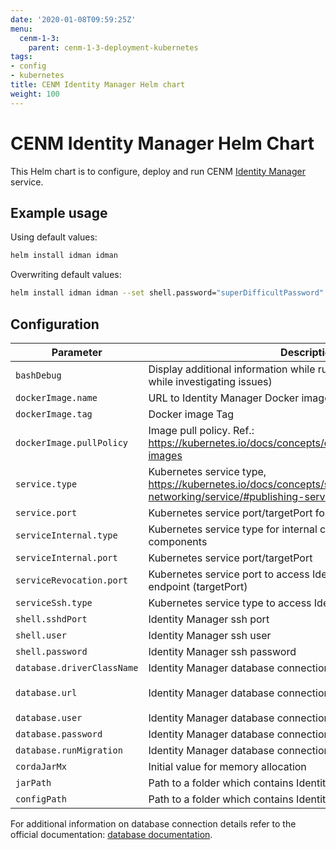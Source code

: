 ```yaml
---
date: '2020-01-08T09:59:25Z'
menu:
  cenm-1-3:
    parent: cenm-1-3-deployment-kubernetes
tags:
- config
- kubernetes
title: CENM Identity Manager Helm chart
weight: 100
---
```


# CENM Identity Manager Helm Chart

This Helm chart is to configure, deploy and run CENM [Identity Manager](identity-manager.md) service.

## Example usage

Using default values:

```bash
helm install idman idman
```

Overwriting default values:

```bash
helm install idman idman --set shell.password="superDifficultPassword"
```

## Configuration

| Parameter                     | Description                                              | Default value         |
| ----------------------------- | -------------------------------------------------------- | --------------------- |
| `bashDebug`                   | Display additional information while running bash scripts (useful while investigating issues) | `false` |
| `dockerImage.name`            | URL to Identity Manager Docker image                     | `acrcenm.azurecr.io/idman/idman` |
| `dockerImage.tag`             | Docker image Tag | `1.2` |
| `dockerImage.pullPolicy`      | Image pull policy. Ref.: https://kubernetes.io/docs/concepts/containers/images/#updating-images | `Always` |
| `service.type`                | Kubernetes service type, https://kubernetes.io/docs/concepts/services-networking/service/#publishing-services-service-types | `LoadBalancer` |
| `service.port`                | Kubernetes service port/targetPort for external communication | `10000` |
| `serviceInternal.type`        | Kubernetes service type for internal communication between CENM components | `LoadBalancer` |
| `serviceInternal.port`        | Kubernetes service port/targetPort | `5052` |
| `serviceRevocation.port`      | Kubernetes service port to access Identity Manager's revocation endpoint (targetPort) | `5053` |
| `serviceSsh.type`             | Kubernetes service type to access Identity Manager's ssh console | `LoadBalancer` |
| `shell.sshdPort`              | Identity Manager ssh port | `2222` |
| `shell.user`                  | Identity Manager ssh user | `idman` |
| `shell.password`              | Identity Manager ssh password | `idmanP` |
| `database.driverClassName`    | Identity Manager database connection details | `org.h2.Driver` |
| `database.url`                | Identity Manager database connection details | `jdbc:h2:file:./identity-manager-persistence;DB_CLOSE_ON_EXIT=FALSE;LOCK_TIMEOUT=10000;WRITE_DELAY=0; AUTO_SERVER_PORT=0` |
| `database.user`               | Identity Manager database connection details | `example-db-user` |
| `database.password`           | Identity Manager database connection details | `example-db-password` |
| `database.runMigration`       | Identity Manager database connection details | `true` |
| `cordaJarMx`                  | Initial value for memory allocation | `1` |
| `jarPath`                     | Path to a folder which contains Identity Manager `.jar` files | `bin` |
| `configPath`                  | Path to a folder which contains Identity Manager configuration file | `etc` |

For additional information on database connection details refer to the official documentation: [database documentation](config-database.md).
